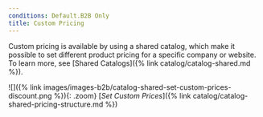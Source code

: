 ```yaml
---
conditions: Default.B2B Only
title: Custom Pricing
---
```


Custom pricing is available by using a shared catalog, which make it possible to set different product pricing for a specific company or website. To learn more, see [Shared Catalogs]({% link catalog/catalog-shared.md %}).

![]({% link images/images-b2b/catalog-shared-set-custom-prices-discount.png %}){: .zoom}
[_Set Custom Prices_]({% link catalog/catalog-shared-pricing-structure.md %})
